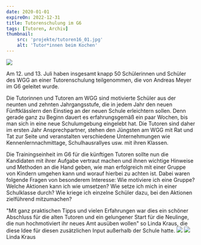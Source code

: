 ```yaml
---
date: 2020-01-01
expireOn: 2022-12-31
title: Tutorenschulung im G6
tags: [Tutoren, Archiv]
thumbnail: 
    src: 'projekte/tutoren16_01.jpg'
    alt: 'Tutor*innen beim Kochen'
---
```


<img src="/images/projekte/tutoren16_03.jpg">

Am 12. und 13. Juli haben insgesamt knapp 50 Schülerinnen und Schüler des WGG an einer Tutorenschulung teilgenommen,
die von Andreas Meyer im G6 geleitet wurde.

Die Tutorinnen und Tutoren am WGG sind motivierte Schüler aus der neunten und zehnten Jahrgangsstufe, die in jedem Jahr den
neuen Fünftklässlern den Einstieg an der neuen Schule erleichtern sollen. Denn gerade ganz zu Beginn dauert es erfahrungsgemäß ein paar Wochen,
bis man sich in eine neue Schulumgebung eingelebt hat. Die Tutoren sind daher im ersten Jahr Ansprechpartner, stehen den Jüngsten am WGG mit Rat
und Tat zur Seite und veranstalten verschiedene Unternehmungen wie Kennenlernnachmittage, Schulhausrallyes usw. mit ihren Klassen.

Die Trainingseinheit im G6 für die künftigen Tutoren sollte nun die Kandidaten mit ihrer Aufgabe vertraut machen und ihnen wichtige Hinweise 
und Methoden an die Hand geben, wie man erfolgreich mit einer Gruppe von Kindern umgehen kann und worauf hierbei zu achten ist.
Dabei waren folgende Fragen von besonderem Interesse: Wie motiviere ich eine Gruppe? Welche Aktionen kann ich wie umsetzen? 
Wie setze ich mich in einer Schulklasse durch? Wie kriege ich einzelne Schüler dazu, bei den Aktionen zielführend mitzumachen?

"Mit ganz praktischen Tipps und vielen Erfahrungen war dies ein schöner Abschluss für die alten Tutoren und ein gelungener Start für die Neulinge,
die nun hochmotiviert ihr neues Amt ausüben wollen" so Linda Kraus, die diese  Idee für diesen zusätzlichen Input außerhalb der Schule hatte.
<img src="/images/projekte/tutoren16_01.jpg">
<img src="/images/projekte/tutoren16_02.jpg">
Linda Kraus